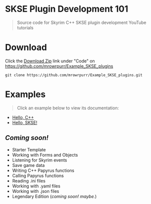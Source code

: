 # SKSE Plugin Development 101

> Source code for Skyrim C++ SKSE plugin development YouTube tutorials

# Download

Click the [Download Zip](https://github.com/mrowrpurr/Example_SKSE_plugins/archive/refs/heads/main.zip) link under "Code" on https://github.com/mrowrpurr/Example_SKSE_plugins

 ```
 git clone https://github.com/mrowrpurr/Example_SKSE_plugins.git
 ```

# Examples

> Click an example below to view its documentation:

- [Hello, C++](HelloCpp#readme)
- [Hello, SKSE!](HelloWorld#readme)

## _Coming soon!_

- Starter Template
- Working with Forms and Objects
- Listening for Skyrim events
- Save game data
- Writing C++ Papyrus functions
- Calling Papyrus functions
- Reading .ini files
- Working with .yaml files
- Working with .json files
- Legendary Edition (_coming soon! maybe._)
